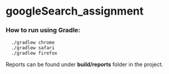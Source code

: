 # googleSearch_assignment

### How to run using Gradle:

      ./gradlew chrome
      ./gradlew safari
      ./gradlew firefox

Reports can be found under **build/reports** folder in the project.
      
